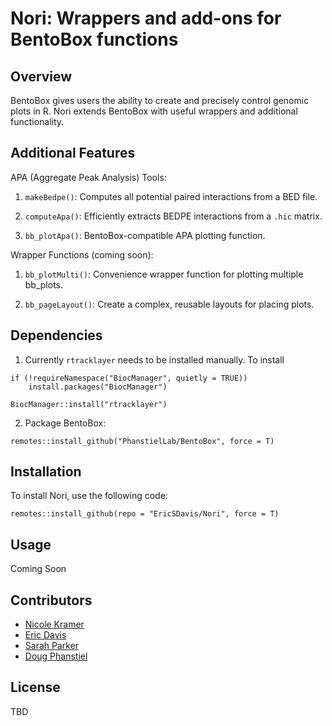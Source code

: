 # Nori: Wrappers and add-ons for BentoBox functions

## Overview

BentoBox gives users the ability to create and precisely control genomic plots in R. Nori extends BentoBox with useful wrappers and additional functionality.

## Additional Features

APA (Aggregate Peak Analysis) Tools:

  1. `makeBedpe()`: Computes all potential paired interactions from a BED file.
  
  2. `computeApa()`: Efficiently extracts BEDPE interactions from a `.hic` matrix.
  
  3. `bb_plotApa()`: BentoBox-compatible APA plotting function.
  
Wrapper Functions (coming soon):

  1. `bb_plotMulti()`: Convenience wrapper function for plotting multiple bb_plots.
  
  3. `bb_pageLayout()`: Create a complex, reusable layouts for placing plots.

## Dependencies

1. Currently `rtracklayer` needs to be installed manually. To install

  ```
  if (!requireNamespace("BiocManager", quietly = TRUE))
      install.packages("BiocManager")
  
  BiocManager::install("rtracklayer")
  ```

2. Package BentoBox:

  ```
  remotes::install_github("PhanstielLab/BentoBox", force = T)
  ```

## Installation

To install Nori, use the following code:

```{r}
remotes::install_github(repo = "EricSDavis/Nori", force = T)
```

## Usage

Coming Soon

## Contributors

* [Nicole Kramer](https://github.com/nekramer)
* [Eric Davis](https://github.com/EricSDavis)
* [Sarah Parker](https://github.com/sarmapar)
* [Doug Phanstiel](https://github.com/dphansti)

## License
TBD
